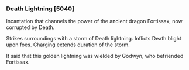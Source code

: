 ### Death Lightning [5040]

Incantation that channels the power of the ancient dragon Fortissax, now corrupted by Death.

Strikes surroundings with a storm of Death lightning. Inflicts Death blight upon foes. Charging extends duration of the storm.

It said that this golden lightning was wielded by Godwyn, who befriended Fortissax.